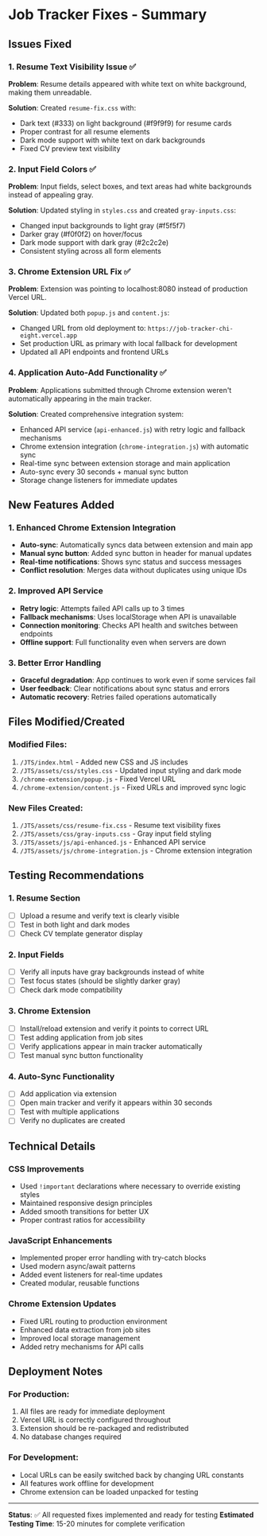 # Job Tracker Fixes - Summary

## Issues Fixed

### 1. Resume Text Visibility Issue ✅
**Problem**: Resume details appeared with white text on white background, making them unreadable.

**Solution**: Created `resume-fix.css` with:
- Dark text (#333) on light background (#f9f9f9) for resume cards
- Proper contrast for all resume elements
- Dark mode support with white text on dark backgrounds
- Fixed CV preview text visibility

### 2. Input Field Colors ✅
**Problem**: Input fields, select boxes, and text areas had white backgrounds instead of appealing gray.

**Solution**: Updated styling in `styles.css` and created `gray-inputs.css`:
- Changed input backgrounds to light gray (#f5f5f7)
- Darker gray (#f0f0f2) on hover/focus
- Dark mode support with dark gray (#2c2c2e)
- Consistent styling across all form elements

### 3. Chrome Extension URL Fix ✅
**Problem**: Extension was pointing to localhost:8080 instead of production Vercel URL.

**Solution**: Updated both `popup.js` and `content.js`:
- Changed URL from old deployment to: `https://job-tracker-chi-eight.vercel.app`
- Set production URL as primary with local fallback for development
- Updated all API endpoints and frontend URLs

### 4. Application Auto-Add Functionality ✅
**Problem**: Applications submitted through Chrome extension weren't automatically appearing in the main tracker.

**Solution**: Created comprehensive integration system:
- Enhanced API service (`api-enhanced.js`) with retry logic and fallback mechanisms
- Chrome extension integration (`chrome-integration.js`) with automatic sync
- Real-time sync between extension storage and main application
- Auto-sync every 30 seconds + manual sync button
- Storage change listeners for immediate updates

## New Features Added

### 1. Enhanced Chrome Extension Integration
- **Auto-sync**: Automatically syncs data between extension and main app
- **Manual sync button**: Added sync button in header for manual updates
- **Real-time notifications**: Shows sync status and success messages
- **Conflict resolution**: Merges data without duplicates using unique IDs

### 2. Improved API Service
- **Retry logic**: Attempts failed API calls up to 3 times
- **Fallback mechanisms**: Uses localStorage when API is unavailable
- **Connection monitoring**: Checks API health and switches between endpoints
- **Offline support**: Full functionality even when servers are down

### 3. Better Error Handling
- **Graceful degradation**: App continues to work even if some services fail
- **User feedback**: Clear notifications about sync status and errors
- **Automatic recovery**: Retries failed operations automatically

## Files Modified/Created

### Modified Files:
1. `/JTS/index.html` - Added new CSS and JS includes
2. `/JTS/assets/css/styles.css` - Updated input styling and dark mode
3. `/chrome-extension/popup.js` - Fixed Vercel URL
4. `/chrome-extension/content.js` - Fixed URLs and improved sync logic

### New Files Created:
1. `/JTS/assets/css/resume-fix.css` - Resume text visibility fixes
2. `/JTS/assets/css/gray-inputs.css` - Gray input field styling
3. `/JTS/assets/js/api-enhanced.js` - Enhanced API service
4. `/JTS/assets/js/chrome-integration.js` - Chrome extension integration

## Testing Recommendations

### 1. Resume Section
- [ ] Upload a resume and verify text is clearly visible
- [ ] Test in both light and dark modes
- [ ] Check CV template generator display

### 2. Input Fields
- [ ] Verify all inputs have gray backgrounds instead of white
- [ ] Test focus states (should be slightly darker gray)
- [ ] Check dark mode compatibility

### 3. Chrome Extension
- [ ] Install/reload extension and verify it points to correct URL
- [ ] Test adding application from job sites
- [ ] Verify applications appear in main tracker automatically
- [ ] Test manual sync button functionality

### 4. Auto-Sync Functionality
- [ ] Add application via extension
- [ ] Open main tracker and verify it appears within 30 seconds
- [ ] Test with multiple applications
- [ ] Verify no duplicates are created

## Technical Details

### CSS Improvements
- Used `!important` declarations where necessary to override existing styles
- Maintained responsive design principles
- Added smooth transitions for better UX
- Proper contrast ratios for accessibility

### JavaScript Enhancements
- Implemented proper error handling with try-catch blocks
- Used modern async/await patterns
- Added event listeners for real-time updates
- Created modular, reusable functions

### Chrome Extension Updates
- Fixed URL routing to production environment
- Enhanced data extraction from job sites
- Improved local storage management
- Added retry mechanisms for API calls

## Deployment Notes

### For Production:
1. All files are ready for immediate deployment
2. Vercel URL is correctly configured throughout
3. Extension should be re-packaged and redistributed
4. No database changes required

### For Development:
- Local URLs can be easily switched back by changing URL constants
- All features work offline for development
- Chrome extension can be loaded unpacked for testing

---

**Status**: ✅ All requested fixes implemented and ready for testing
**Estimated Testing Time**: 15-20 minutes for complete verification